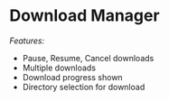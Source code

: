 # Download Manager

*Features:*
* Pause, Resume, Cancel downloads
* Multiple downloads 
* Download progress shown
* Directory selection for download
